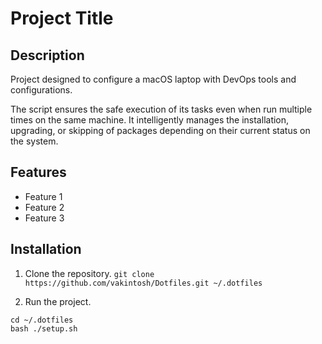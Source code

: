 # Project Title

## Description

Project designed to configure a macOS laptop with DevOps tools and configurations. 

The script ensures the safe execution of its tasks even when run multiple times on the same machine. It intelligently manages the installation, upgrading, or skipping of packages depending on their current status on the system.

## Features

- Feature 1
- Feature 2
- Feature 3

## Installation

1. Clone the repository.
```git clone https://github.com/vakintosh/Dotfiles.git ~/.dotfiles```

2. Run the project.
```
cd ~/.dotfiles
bash ./setup.sh
```
